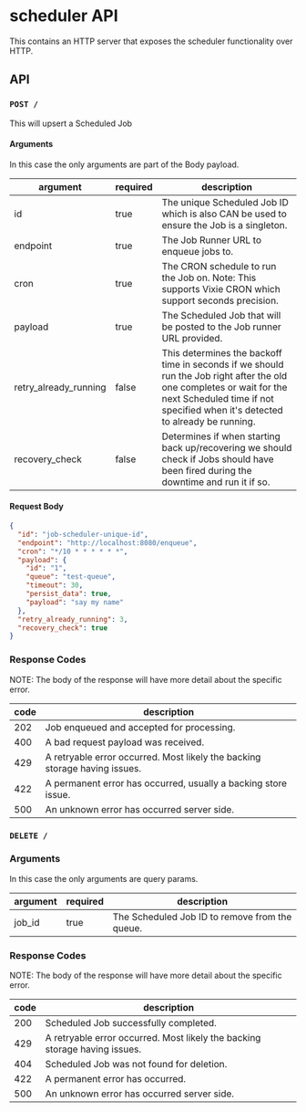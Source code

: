# scheduler API

This contains an HTTP server that exposes the scheduler functionality over HTTP.

## API

### `POST /`

This will upsert a Scheduled Job

#### Arguments
In this case the only arguments are part of the Body payload.

| argument              | required | description                                                                                                                                                                                           |
|-----------------------|----------|-------------------------------------------------------------------------------------------------------------------------------------------------------------------------------------------------------|
| id                    | true     | The unique Scheduled Job ID which is also CAN be used to ensure the Job is a singleton.                                                                                                               |
| endpoint              | true     | The Job Runner URL to enqueue jobs to.                                                                                                                                                                |
| cron                  | true     | The CRON schedule to run the Job on. Note: This supports Vixie CRON which support seconds precision.                                                                                                  |
| payload               | true     | The Scheduled Job that will be posted to the Job runner URL provided.                                                                                                                                 |
| retry_already_running | false    | This determines the backoff time in seconds if we should run the Job right after the old one completes or wait for the next Scheduled time if not specified when it's detected to already be running. |
| recovery_check        | false    | Determines if when starting back up/recovering we should check if Jobs should have been fired during the downtime and run it if so.                                                                   |

#### Request Body
```json
{
  "id": "job-scheduler-unique-id",
  "endpoint": "http://localhost:8080/enqueue",
  "cron": "*/10 * * * * * *",
  "payload": {
    "id": "1",
    "queue": "test-queue",
    "timeout": 30,
    "persist_data": true,
    "payload": "say my name"
  },
  "retry_already_running": 3,
  "recovery_check": true
}
```

### Response Codes

NOTE: The body of the response will have more detail about the specific error.

| code | description                                                                |
|------|----------------------------------------------------------------------------|
| 202  | Job enqueued and accepted for processing.                                  |
| 400  | A bad request payload was received.                                        |
| 429  | A retryable error occurred. Most likely the backing storage having issues. |
| 422  | A permanent error has occurred, usually a backing store issue.             |
| 500  | An unknown error has occurred server side.                                 |


### `DELETE /`

### Arguments

In this case the only arguments are query params.

| argument | required | description                                    |
|----------|----------|------------------------------------------------|
| job_id   | true     | The Scheduled Job ID to remove from the queue. |

### Response Codes

NOTE: The body of the response will have more detail about the specific error.

| code  | description                                                                |
|-------|----------------------------------------------------------------------------|
| 200   | Scheduled Job successfully completed.                                      |
| 429   | A retryable error occurred. Most likely the backing storage having issues. |
| 404   | Scheduled Job was not found for deletion.                                  |
| 422   | A permanent error has occurred.                                            |
| 500   | An unknown error has occurred server side.                                 |

